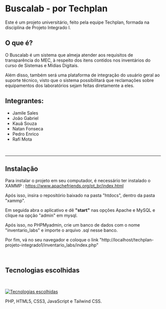 # Buscalab - por Techplan
 Este é um projeto universitário, feito pela equipe Techplan, formada na disciplina de Projeto Integrado I.

 ## O que é?
 O Buscalab é um sistema que almeja atender aos requisitos de transparência do MEC, à respeito dos itens contidos nos inventários do curso de Sistemas e Mídias Digitais.

 Além disso, também será uma plataforma de integração do usuário geral ao suporte técnico, visto que o sistema possibilitará que reclamações sobre equipamentos dos laboratórios sejam feitas diretamente a eles.
 
 ## Integrantes:
 - Jamile Sales
 - João Gabriel
 - Kauã Souza
 - Natan Fonseca
 - Pedro Enrico 
 - Rafí Mota

</br>

---

## Instalação


 Para instalar o projeto em seu computador, é necessário ter instalado o XAMMP : https://www.apachefriends.org/pt_br/index.html
 
 Após isso, insira o repositório baixado na pasta "htdocs", dentro da pasta "xammp".
 
 Em seguida abra o aplicativo e dê <strong>"start"</strong> nas opções Apache e MySQL e clique na opção "admin" em mysql.
 
 Após isso, no PHPMyadmin, crie um banco de dados com o nome "inventario_labs" e importe o arquivo .sql nesse banco.
 
 Por fim, vá no seu navegador e coloque o link "http://localhost/techplan-projeto-integrado1/inventario_labs/index.php"

</br>

 ## Tecnologias escolhidas
 </br>

[![Tecnologias escolhidas](https://skills.thijs.gg/icons?i=php,html,css,js,tailwind&theme=dark)](https://skills.thijs.gg)

PHP, HTML5, CSS3, JavaScript e Tailwind CSS.
